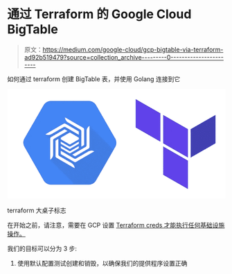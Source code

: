 # 通过 Terraform 的 Google Cloud BigTable

> 原文：<https://medium.com/google-cloud/gcp-bigtable-via-terraform-ad92b519479?source=collection_archive---------0----------------------->

如何通过 terraform 创建 BigTable 表，并使用 Golang 连接到它

![](img/8f0f1eab477d3ceaade7f67b119cad82.png)

terraform 大桌子标志

在开始之前，请注意，需要在 GCP 设置 [Terraform creds 才能执行任何基础设施操作。](/google-cloud/terraform-credentials-setup-in-gcp-c81c8ebaff5d)

我们的目标可以分为 3 步:

1.  使用默认配置测试创建和销毁，以确保我们的提供程序设置正确